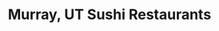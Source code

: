 ---
layout: city
title: Murray, UT Sushi Restaurants
permalink: /utah/murray/
stateAbbr: UT
stateName: Utah
cityName: Murray
---